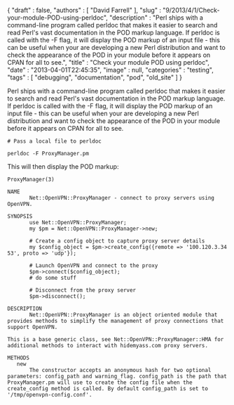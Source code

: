 {
   "draft" : false,
   "authors" : [
      "David Farrell"
   ],
   "slug" : "9/2013/4/1/Check-your-module-POD-using-perldoc",
   "description" : "Perl ships with a command-line program called perldoc that makes it easier to search and read Perl's vast documentation in the POD markup language. If perldoc is called with the -F flag, it will display the POD markup of an input file - this can be useful when your are developing a new Perl distribution and want to check the appearance of the POD in your module before it appears on CPAN for all to see.",
   "title" : "Check your module POD using perldoc",
   "date" : "2013-04-01T22:45:35",
   "image" : null,
   "categories" : "testing",
   "tags" : [
      "debugging",
      "documentation",
      "pod",
      "old_site"
   ]
}


Perl ships with a command-line program called perldoc that makes it easier to search and read Perl's vast documentation in the POD markup language. If perldoc is called with the -F flag, it will display the POD markup of an input file - this can be useful when your are developing a new Perl distribution and want to check the appearance of the POD in your module before it appears on CPAN for all to see.

``` prettyprint
# Pass a local file to perldoc

perldoc -F ProxyManager.pm
```

This will then display the POD markup:

``` prettyprint
ProxyManager(3)                                            

NAME
       Net::OpenVPN::ProxyManager - connect to proxy servers using OpenVPN.

SYNOPSIS
       use Net::OpenVPN::ProxyManager;
       my $pm = Net::OpenVPN::ProxyManager->new;

       # Create a config object to capture proxy server details
       my $config_object = $pm->create_config({remote => '100.120.3.34 53', proto => 'udp'});

       # Launch OpenVPN and connect to the proxy
       $pm->connect($config_object);
       # do some stuff

       # Disconnect from the proxy server
       $pm->disconnect();

DESCRIPTION
       Net::OpenVPN::ProxyManager is an object oriented module that provides methods to simplify the management of proxy connections that support OpenVPN.

This is a base generic class, see Net::OpenVPN::ProxyManager::HMA for additional methods to interact with hidemyass.com proxy servers.

METHODS
   new
       The constructor accepts an anonymous hash for two optional parameters: config_path and warning_flag. config_path is the path that ProxyManager.pm will use to create the config file when the create_config method is called. By default config_path is set to '/tmp/openvpn-config.conf'.
```
